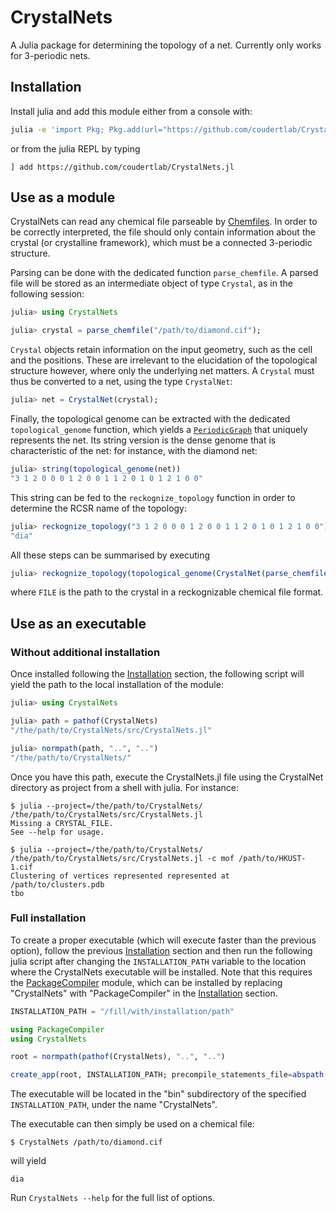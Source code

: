 # CrystalNets

<!---
[![Build Status](https://travis-ci.com/Liozou/CrystalNets.jl.svg?branch=master)](https://travis-ci.com/Liozou/CrystalNets.jl)
[![Build Status](https://ci.appveyor.com/api/projects/status/github/Liozou/CrystalNets.jl?svg=true)](https://ci.appveyor.com/project/Liozou/CrystalNets-jl)
-->

A Julia package for determining the topology of a net.
Currently only works for 3-periodic nets.

## <a name="installation"></a>Installation

Install julia and add this module either from a console with:

```bash
julia -e 'import Pkg; Pkg.add(url="https://github.com/coudertlab/CrystalNets.jl")'
```

or from the julia REPL by typing

```
] add https://github.com/coudertlab/CrystalNets.jl
```

## Use as a module

CrystalNets can read any chemical file parseable by [Chemfiles](https://chemfiles.org/chemfiles/latest/formats.html#list-of-supported-formats). In order to be correctly interpreted, the file should only contain information about the crystal (or crystalline framework), which must be a connected 3-periodic structure.

Parsing can be done with the dedicated function `parse_chemfile`. A parsed file will be stored as an intermediate object of type `Crystal`, as in the following session:

```julia
julia> using CrystalNets

julia> crystal = parse_chemfile("/path/to/diamond.cif");
```

`Crystal` objects retain information on the input geometry, such as the cell and the positions. These are irrelevant to the elucidation of the topological structure however, where only the underlying net matters. A `Crystal` must thus be converted to a net, using the type `CrystalNet`:

```julia
julia> net = CrystalNet(crystal);
```

Finally, the topological genome can be extracted with the dedicated `topological_genome` function, which yields a [`PeriodicGraph`](https://github.com/Liozou/PeriodicGraphs.jl) that uniquely represents the net. Its string version is the dense genome that is characteristic of the net: for instance, with the diamond net:

```julia
julia> string(topological_genome(net))
"3 1 2 0 0 0 1 2 0 0 1 1 2 0 1 0 1 2 1 0 0"
```

This string can be fed to the `reckognize_topology` function in order to determine the RCSR name of the topology:

```julia
julia> reckognize_topology("3 1 2 0 0 0 1 2 0 0 1 1 2 0 1 0 1 2 1 0 0")
"dia"
```

All these steps can be summarised by executing

```julia
julia> reckognize_topology(topological_genome(CrystalNet(parse_chemfile(FILE))))
```

where `FILE` is the path to the crystal in a reckognizable chemical file format.

## Use as an executable

### Without additional installation

Once installed following the [Installation](#installation) section, the following script will yield the path to the local installation of the module:

```julia
julia> using CrystalNets

julia> path = pathof(CrystalNets)
"/the/path/to/CrystalNets/src/CrystalNets.jl"

julia> normpath(path, "..", "..")
"/the/path/to/CrystalNets/"

```

Once you have this path, execute the CrystalNets.jl file using the CrystalNet directory as project from a shell with julia. For instance:

```
$ julia --project=/the/path/to/CrystalNets/ /the/path/to/CrystalNets/src/CrystalNets.jl
Missing a CRYSTAL_FILE.
See --help for usage.

$ julia --project=/the/path/to/CrystalNets/ /the/path/to/CrystalNets/src/CrystalNets.jl -c mof /path/to/HKUST-1.cif
Clustering of vertices represented represented at /path/to/clusters.pdb
tbo
```

### Full installation

To create a proper executable (which will execute faster than the previous option), follow the previous [Installation](#installation) section and then run the following julia script after changing the `INSTALLATION_PATH` variable to the location where the CrystalNets executable will be installed. Note that this requires the [PackageCompiler](https://github.com/JuliaLang/PackageCompiler.jl/) module, which can be installed by replacing "CrystalNets" with "PackageCompiler" in the [Installation](#installation) section.

```julia
INSTALLATION_PATH = "/fill/with/installation/path"

using PackageCompiler
using CrystalNets

root = normpath(pathof(CrystalNets), "..", "..")

create_app(root, INSTALLATION_PATH; precompile_statements_file=abspath(root, "src", "precompile.jl"))
```

The executable will be located in the "bin" subdirectory of the specified `INSTALLATION_PATH`, under the name "CrystalNets".

The executable can then simply be used on a chemical file:

```
$ CrystalNets /path/to/diamond.cif
```

will yield

```
dia
```

Run `CrystalNets --help` for the full list of options.
